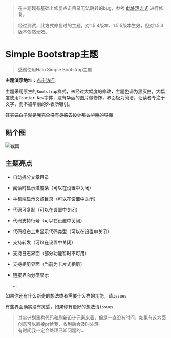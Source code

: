 > 在主题现有基础上修复点击目录无法跳转的bug，参考 [此处理方式](https://bbs.halo.run/d/2288-%E6%9B%B4%E6%96%B0%E4%BA%86%E4%B9%8B%E5%90%8E%E5%8F%91%E7%8E%B0%E6%96%87%E7%AB%A0%E7%9A%84%E7%9B%AE%E5%BD%95%E4%B8%8D%E5%8F%AF%E4%BB%A5%E4%BD%BF%E7%94%A8%E4%BA%86/10) 进行修复。

> 经过测试，此方式修复过的主题，对1.5.4版本、1.5.5版本生效，但对1.5.3版本依然无效。

# Simple Bootstrap主题

>  感谢使用Halo Simple Bootstrap主题  

**主题演示地址**：[点击访问](https://halo.cyblogs.top)

主题采用原生的`Bootstrap`样式，未经过大幅度的修改，主题色调为黑灰白，大幅度使用`Courier New`字体，没有华丽的图片做修饰，界面极为简洁，让读者专注于文字，而不被华丽的外表所吸引。

~~其实说白了就是我完全没有灵感去设计那么华丽的界面~~

## 贴个图

![截图](screenshot.png)

## 主题亮点

- 自动拆分文章目录

- 阅读时显示进度条（可以在设置中关闭）

- 手机端显示文章目录（可以在设置中关闭）

- 代码可复制（可以在设置中关闭）

- 代码支持行号（可以在设置中关闭）

- 代码框右上角显示代码类型（可以在设置中关闭）

- 支持转发（可以在设置中关闭）

- 支持日志界面（部分功能暂时不可用）

- 支持相册界面（当前为卡片式相册）

- 链接界面分类显示

  ...

如果你还有什么新奇的想法或者需要什么样的功能，请`issues`

有些界面确实没有灵感，如果你有更好的想法请`issues`

>  其实计划重构代码和刷新设计元素来着，但是一直没有时间，如果有这方面创意可以直接pr给我，收到后会及时处理。  
>  有时间我一定会处理已知问题的...
